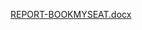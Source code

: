 [REPORT-BOOKMYSEAT.docx](https://github.com/Aindriladatt/M1_BookMySeat_Application/files/8047718/REPORT-BOOKMYSEAT.docx)

